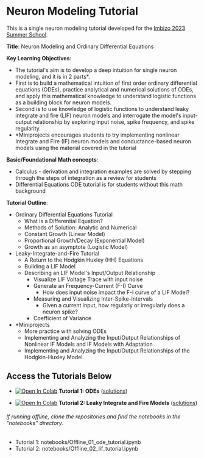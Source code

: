 # Neuron Modeling Tutorial
This is a single neuron modeling tutorial developed for the [Imbizo 2023 Summer School](imbizo.africa).

**Title**: Neuron Modeling and Ordinary Differential Equations

**Key Learning Objectives**: 
- The tutorial's aim is to develop a deep intuition for single neuron modeling, and it is in 2 parts*. 
- First is to build a mathematical intuition of first order ordinary differential equations (ODEs), practice analytical and numerical solutions of ODEs, and apply this mathematical knowledge to understand logistic functions as a building block for neuron models. 
- Second is to use knowledge of logistic functions to understand leaky integrate and fire (LIF) neuron models and interrogate the model's input-output relationship by exploring input noise, spike frequency, and spike regularity.
- *Miniprojects encourages students to try implementing nonlinear Integrate and Fire (IF) neuron models and conductance-based neuron models using the material covered in the tutorial

**Basic/Foundational Math concepts**: 
- Calculus - derivation and integration
examples are solved by stepping through the steps of integration as a review for students
- Differential Equations 
ODE tutorial is for students without this math background

**Tutorial Outline**:
- Ordinary Differential Equations Tutorial
  - What is a Differential Equation?
  - Methods of Solution: Analytic and Numerical
  - Constant Growth (Linear Model)
  - Proportional Growth/Decay (Exponential Model)
  - Growth as an asymptote (Logistic Model)
- Leaky-Integrate-and-Fire Tutorial
  - A Return to the Hodgkin Huxley (HH) Equations
  - Building a LIF Model
  - Describing an LIF Model's Input/Output Relationship
    - Visualize LIF Voltage Trace with input noise
    - Generate an Frequency-Current (F-I) Curve
      - How does input noise impact the F-I curve of a LIF Model?
    - Measuring and Visualizing Inter-Spike-Intervals
      - Given a current input, how regularly or irregularly does a neuron spike?
    - Coefficient of Variance
- *Miniprojects
  - More practice with solving ODEs
  - Implementing and Analyzing the Input/Output Relationships of Nonlinear IF Models and IF Models with Adaptation
  - Implementing and Analyzing the Input/Output Relationships of the Hodgkin-Huxley Model


## Access the Tutorials Below
- <a href="https://colab.research.google.com/github/ilennaj/neuron_model_tutorial/blob/master/notebooks/01_ode_tutorial.ipynb" target="_blank"><img alt="Open In Colab" src="https://colab.research.google.com/assets/colab-badge.svg"/></a> **Tutorial 1: ODEs** ([solutions](https://github.com/ilennaj/neuron_model_tutorial/blob/master/notebooks/Solutions_01_ode_tutorial.ipynb))

- <a href="https://colab.research.google.com/github/ilennaj/neuron_model_tutorial/blob/master/notebooks/02_lif_tutorial.ipynb" target="_blank"><img alt="Open In Colab" src="https://colab.research.google.com/assets/colab-badge.svg"/></a> **Tutorial 2: Leaky Integrate and Fire Models** ([solutions](https://github.com/ilennaj/neuron_model_tutorial/blob/master/notebooks/Solutions_02_lif_tutorial.ipynb))


###### If running offline, clone the repositories and find the notebooks in the "notebooks" directory. 

- Tutorial 1: notebooks/Offline_01_ode_tutorial.ipynb
- Tutorial 2: notebooks/Offline_02_lif_tutorial.ipynb
